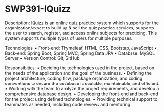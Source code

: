 # SWP391-IQuizz


Description: IQuizz is an online quiz practice system which supports for the organization/expert to build up & sell the quiz practice
services, supports the user to search, register, and access online subjects for practicing. This system supports multiple types of users for
multiple purposes.


Technologies:
• Front-end: Thymeleaf, HTML, CSS, Bootstap, JavaScript
• Back-end: Spring Boot, Spring MVC, Spring Data JPA
• Database: MySQL Server
• Version Control: Git, GitHub


Responsibities:
• Deciding the technologies used in the project, based on the needs of the application and the goal of the business.
• Defining the project architecture, coding flow, package organization, and coding conventions to ensure the codebase is scalable,
 maintainable, and efficient.
• Working with the team to analyze the project requirements, and develop a comprehensive database design.
• Developing the front-end and back-end for the project using defined technologies.
• Providing technical support to teammates as needed, including code reviews and mentoring.
